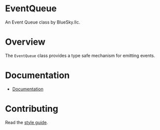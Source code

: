 # EventQueue

An Event Queue class by BlueSky.llc.

# Overview

The `EventQueue` class provides a type safe mechanism for emitting events.

# Documentation

- [Documentation](https://bluesky-llc.github.io/open-source/modules/Event_Queue.html)

# Contributing

Read the [style guide](https://github.com/bluesky-llc/open-source/blob/main/STYLE.md#style-guide).
